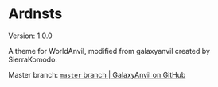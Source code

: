 # Ardnsts
Version: 1.0.0

A theme for WorldAnvil, modified from galaxyanvil created by SierraKomodo.

Master branch: [`master` branch | GalaxyAnvil on GitHub](https://github.com/SierraKomodo/worldanvil-templates/tree/master/themes/galaxyanvil)